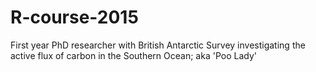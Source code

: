 # R-course-2015
First year PhD researcher with British Antarctic Survey investigating the active flux of carbon in the Southern Ocean; aka 'Poo Lady'
